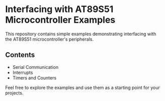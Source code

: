 # Interfacing with AT89S51 Microcontroller Examples

This repository contains simple examples demonstrating interfacing with the AT89S51 microcontroller's peripherals.

## Contents

- Serial Communication
- Interrupts
- Timers and Counters

Feel free to explore the examples and use them as a starting point for your projects.
